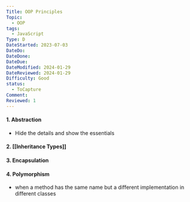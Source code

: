 ```yaml
---
Title: OOP Principles
Topic:
  - OOP
tags:
  - JavaScript
Type: D
DateStarted: 2023-07-03
DateDo: 
DateDone: 
DateDue: 
DateModified: 2024-01-29
DateReviewed: 2024-01-29
Difficulty: Good
status:
  - ToCapture
Comment: 
Reviewed: 1
---
```


#### 1. Abstraction
- Hide the details and show the essentials
#### 2. [[Inheritance Types]]
#### 3. Encapsulation
#### 4. Polymorphism
- when a method has the same name but a different implementation in different classes
